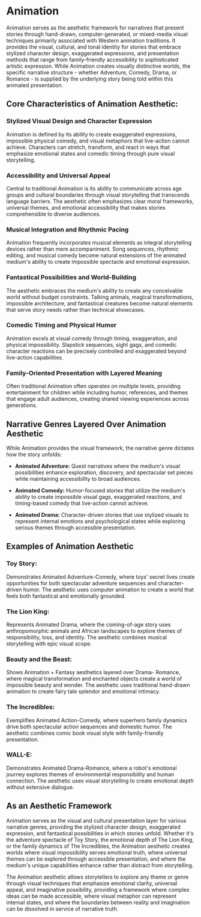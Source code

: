 # Animation

Animation serves as the aesthetic framework for narratives that present stories through hand-drawn, computer-generated, or mixed-media visual techniques primarily associated with Western animation traditions. It provides the visual, cultural, and tonal identity for stories that embrace stylized character design, exaggerated expressions, and presentation methods that range from family-friendly accessibility to sophisticated artistic expression. While Animation creates visually distinctive worlds, the specific narrative structure - whether Adventure, Comedy, Drama, or Romance - is supplied by the underlying story being told within this animated presentation.

## Core Characteristics of Animation Aesthetic:

### Stylized Visual Design and Character Expression

Animation is defined by its ability to create exaggerated expressions, impossible physical comedy, and visual metaphors that live-action cannot achieve. Characters can stretch, transform, and react in ways that emphasize emotional states and comedic timing through pure visual storytelling.

### Accessibility and Universal Appeal

Central to traditional Animation is its ability to communicate across age groups and cultural boundaries through visual storytelling that transcends language barriers. The aesthetic often emphasizes clear moral frameworks, universal themes, and emotional accessibility that makes stories comprehensible to diverse audiences.

### Musical Integration and Rhythmic Pacing

Animation frequently incorporates musical elements as integral storytelling devices rather than mere accompaniment. Song sequences, rhythmic editing, and musical comedy become natural extensions of the animated medium's ability to create impossible spectacle and emotional expression.

### Fantastical Possibilities and World-Building

The aesthetic embraces the medium's ability to create any conceivable world without budget constraints. Talking animals, magical transformations, impossible architecture, and fantastical creatures become natural elements that serve story needs rather than technical showcases.

### Comedic Timing and Physical Humor

Animation excels at visual comedy through timing, exaggeration, and physical impossibility. Slapstick sequences, sight gags, and comedic character reactions can be precisely controlled and exaggerated beyond live-action capabilities.

### Family-Oriented Presentation with Layered Meaning

Often traditional Animation often operates on multiple levels, providing entertainment for children while including humor, references, and themes that engage adult audiences, creating shared viewing experiences across generations.

## Narrative Genres Layered Over Animation Aesthetic

While Animation provides the visual framework, the narrative genre dictates how the story unfolds:

- **Animated Adventure:** Quest narratives where the medium's visual possibilities enhance exploration, discovery, and spectacular set pieces while maintaining accessibility to broad audiences.

- **Animated Comedy:** Humor-focused stories that utilize the medium's ability to create impossible visual gags, exaggerated reactions, and timing-based comedy that live-action cannot achieve.

- **Animated Drama:** Character-driven stories that use stylized visuals to represent internal emotions and psychological states while exploring serious themes through accessible presentation.

## Examples of Animation Aesthetic

### Toy Story:

Demonstrates Animated Adventure-Comedy, where toys' secret lives create opportunities for both spectacular adventure sequences and character-driven humor. The aesthetic uses computer animation to create a world that feels both fantastical and emotionally grounded.

### The Lion King:

Represents Animated Drama, where the coming-of-age story uses anthropomorphic animals and African landscapes to explore themes of responsibility, loss, and identity. The aesthetic combines musical storytelling with epic visual scope.

### Beauty and the Beast:

Shows Animation + Fantasy aesthetics layered over Drama-
Romance, where magical transformation and enchanted objects create a world of impossible beauty and wonder. The aesthetic uses traditional hand-drawn animation to create fairy tale splendor and emotional intimacy.

### The Incredibles:

Exemplifies Animated Action-Comedy, where superhero family dynamics drive both spectacular action sequences and domestic humor. The aesthetic combines comic book visual style with family-friendly presentation.

### WALL-E:

Demonstrates Animated Drama-Romance, where a robot's emotional journey explores themes of environmental responsibility and human connection. The aesthetic uses visual storytelling to create emotional depth without extensive dialogue.

## As an Aesthetic Framework

Animation serves as the visual and cultural presentation layer for various narrative genres, providing the stylized character design, exaggerated expression, and fantastical possibilities in which stories unfold. Whether it's the adventure spectacle of Toy Story, the emotional depth of The Lion King, or the family dynamics of The Incredibles, the Animation aesthetic creates worlds where visual impossibility serves emotional truth, where universal themes can be explored through accessible presentation, and where the medium's unique capabilities enhance rather than distract from storytelling.

The Animation aesthetic allows storytellers to explore any theme or genre through visual techniques that emphasize emotional clarity, universal appeal, and imaginative possibility, providing a framework where complex ideas can be made accessible, where visual metaphor can represent internal states, and where the boundaries between reality and imagination can be dissolved in service of narrative truth.
